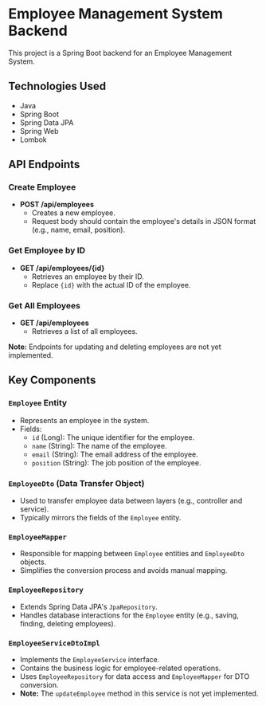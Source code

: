 # Employee Management System Backend

This project is a Spring Boot backend for an Employee Management System.

## Technologies Used

* Java
* Spring Boot
* Spring Data JPA
* Spring Web
* Lombok

## API Endpoints

### Create Employee
* **POST /api/employees**
  * Creates a new employee.
  * Request body should contain the employee's details in JSON format (e.g., name, email, position).

### Get Employee by ID
* **GET /api/employees/{id}**
  * Retrieves an employee by their ID.
  * Replace `{id}` with the actual ID of the employee.

### Get All Employees
* **GET /api/employees**
  * Retrieves a list of all employees.

**Note:** Endpoints for updating and deleting employees are not yet implemented.

## Key Components

### `Employee` Entity
* Represents an employee in the system.
* Fields:
    * `id` (Long): The unique identifier for the employee.
    * `name` (String): The name of the employee.
    * `email` (String): The email address of the employee.
    * `position` (String): The job position of the employee.

### `EmployeeDto` (Data Transfer Object)
* Used to transfer employee data between layers (e.g., controller and service).
* Typically mirrors the fields of the `Employee` entity.

### `EmployeeMapper`
* Responsible for mapping between `Employee` entities and `EmployeeDto` objects.
* Simplifies the conversion process and avoids manual mapping.

### `EmployeeRepository`
* Extends Spring Data JPA's `JpaRepository`.
* Handles database interactions for the `Employee` entity (e.g., saving, finding, deleting employees).

### `EmployeeServiceDtoImpl`
* Implements the `EmployeeService` interface.
* Contains the business logic for employee-related operations.
* Uses `EmployeeRepository` for data access and `EmployeeMapper` for DTO conversion.
* **Note:** The `updateEmployee` method in this service is not yet implemented.
